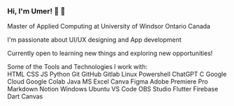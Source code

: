 ###                                                                                      Hi, I'm Umer! 👋 👋

Master of Applied Computing at University of Windsor Ontario Canada<br/>

I'm passionate about UI/UX designing and App development<br/>

Currently open to learning new things and exploring new opportunities!<br/>


Some of the Tools and Technologies I work with:<br/>
HTML CSS JS Python Git GitHub Gitlab Linux Powershell ChatGPT C Google Cloud Google Colab Java MS Excel Canva Figma Adobe Premiere Pro Markdown Notion Windows Ubuntu VS Code OBS Studio Flutter Firebase Dart Canvas 
